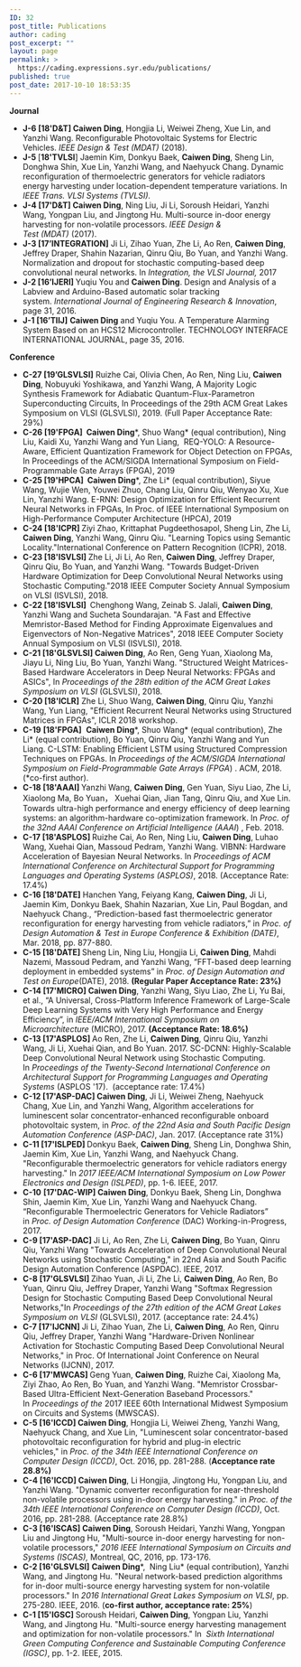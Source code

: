 ```yaml
---
ID: 32
post_title: Publications
author: cading
post_excerpt: ""
layout: page
permalink: >
  https://cading.expressions.syr.edu/publications/
published: true
post_date: 2017-10-10 18:53:35
---
```

<strong>Journal</strong>
<ul>
 	<li><strong>J-6 [18'D&amp;T] Caiwen Ding</strong>, Hongjia Li, Weiwei Zheng, Xue Lin, and Yanzhi Wang. Reconfigurable Photovoltaic Systems for Electric Vehicles. <em>IEEE Design &amp; Test (MDAT)</em> (2018).</li>
 	<li><strong>J-5 </strong>[<strong>18'TVLSI</strong>] Jaemin Kim, Donkyu Baek, <strong>Caiwen Ding</strong>, Sheng Lin, Donghwa Shin, Xue Lin, Yanzhi Wang, and Naehyuck Chang. Dynamic reconfiguration of thermoelectric generators for vehicle radiators energy harvesting under location-dependent temperature variations. In <em>IEEE Trans. VLSI Systems (TVLSI).</em></li>
 	<li><strong>J-4 [17'D&amp;T] Caiwen Ding</strong>, Ning Liu, Ji Li, Soroush Heidari, Yanzhi Wang, Yongpan Liu, and Jingtong Hu. Multi-source in-door energy harvesting for non-volatile processors. <em>IEEE Design &amp; Test (MDAT)</em> (2017).</li>
 	<li><strong>J-3 [17’INTEGRATION]</strong> Ji Li, Zihao Yuan, Zhe Li, Ao Ren, <strong>Caiwen Ding</strong>,  Jeffrey Draper, Shahin Nazarian, Qinru Qiu, Bo Yuan, and Yanzhi Wang. Normalization and dropout for stochastic computing-based deep convolutional neural networks. In <em>Integration, the VLSI Journal,</em> 2017</li>
 	<li><strong>J-2 [16’IJERI] </strong>Yuqiu You and <strong>Caiwen Ding</strong>. Design and Analysis of a Labview and Arduino-Based automatic solar tracking system. <em>International Journal of Engineering Research &amp; Innovation</em>, page 31, 2016.</li>
 	<li><strong>J-1 [16’TIIJ]</strong> <strong>Caiwen Ding</strong> and Yuqiu You. A Temperature Alarming System Based on an HCS12 Microcontroller. TECHNOLOGY INTERFACE INTERNATIONAL JOURNAL, page 35, 2016.</li>
</ul>
<strong>Conference</strong>
<ul>
 	<li>
<div><strong>C-27 [19’GLSVLSI]</strong> Ruizhe Cai, Olivia Chen, Ao Ren, Ning Liu, <strong>Caiwen Ding</strong>, Nobuyuki Yoshikawa, and Yanzhi Wang, A Majority Logic Synthesis Framework for Adiabatic Quantum-Flux-Parametron Superconducting Circuits, In Proceedings of the 29th ACM Great Lakes Symposium on VLSI (GLSVLSI), 2019. (Full Paper Acceptance Rate: 29%)</div></li>
 	<li><strong>C-26 [19'FPGA]  Caiwen Ding</strong>*, Shuo Wang* (equal contribution), Ning Liu, Kaidi Xu, Yanzhi Wang and Yun Liang,  REQ-YOLO: A Resource-Aware, Efficient Quantization Framework for Object Detection on FPGAs, In Proceedings of the ACM/SIGDA International Symposium on Field-Programmable Gate Arrays (FPGA), 2019</li>
 	<li><strong>C-25 [19'HPCA]  Caiwen Ding</strong>*, Zhe Li* (equal contribution), Siyue Wang, Wujie Wen, Youwei Zhuo, Chang Liu, Qinru Qiu, Wenyao Xu, Xue Lin, Yanzhi Wang. E-RNN: Design Optimization for Efficient Recurrent Neural Networks in FPGAs, In Proc. of IEEE International Symposium on High-Performance Computer Architecture (HPCA), 2019</li>
 	<li><strong>C-24 [18'ICPR] </strong>Ziyi Zhao, Krittaphat Pugdeethosapol, Sheng Lin, Zhe Li, <strong>Caiwen Ding</strong>, Yanzhi Wang, Qinru Qiu. "Learning Topics using Semantic Locality."International Conference on Pattern Recognition (ICPR), 2018.</li>
 	<li><strong>C-23 [18'ISVLSI] </strong>Zhe Li, Ji Li, Ao Ren, <strong>Caiwen Ding</strong>, Jeffrey Draper, Qinru Qiu, Bo Yuan, and Yanzhi Wang. "Towards Budget-Driven Hardware Optimization for Deep Convolutional Neural Networks using Stochastic Computing."2018 IEEE Computer Society Annual Symposium on VLSI (ISVLSI), 2018.</li>
 	<li><strong>C-22 [18'ISVLSI]  </strong>Chenghong Wang, Zeinab S. Jalali, <strong>Caiwen Ding</strong>, Yanzhi Wang and Sucheta Soundarajan. "A Fast and Effective Memristor-Based Method for Finding Approximate Eigenvalues and Eigenvectors of Non-Negative Matrices", 2018 IEEE Computer Society Annual Symposium on VLSI (ISVLSI), 2018.</li>
 	<li><strong>C-21 [18'GLSVLSI] Caiwen Ding</strong>, Ao Ren, Geng Yuan, Xiaolong Ma, Jiayu Li, Ning Liu, Bo Yuan, Yanzhi Wang. "Structured Weight Matrices-Based Hardware Accelerators in Deep Neural Networks: FPGAs and ASICs", In <em>Proceedings of the 28th edition of the ACM Great Lakes Symposium on VLSI</em> (GLSVLSI), 2018.</li>
 	<li><strong>C-20 [18'ICLR]</strong> Zhe Li, Shuo Wang, <strong>Caiwen Ding</strong>, Qinru Qiu, Yanzhi Wang, Yun Liang, "Efficient Recurrent Neural Networks using Structured Matrices in FPGAs", ICLR 2018 workshop.</li>
 	<li><strong>C-19</strong> <strong>[18'FPGA]</strong>  <strong>Caiwen Ding</strong>*, Shuo Wang* (equal contribution), Zhe Li* (equal contribution), Bo Yuan, Qinru Qiu, Yanzhi Wang and Yun Liang. C-LSTM: Enabling Efficient LSTM using Structured Compression Techniques on FPGAs. In <em>Proceedings of the ACM/SIGDA International Symposium on Field-Programmable Gate Arrays</em> <em>(FPGA</em>) . ACM, 2018. (*co-first author).</li>
 	<li><strong>C-18 [18'AAAI] </strong>Yanzhi Wang, <strong>Caiwen Ding</strong>, Gen Yuan, Siyu Liao, Zhe Li, Xiaolong Ma, Bo Yuan， Xuehai Qian, Jian Tang, Qinru Qiu, and Xue Lin. Towards ultra-high performance and energy efficiency of deep learning systems: an algorithm-hardware co-optimization framework. In <em>Proc. of the 32nd AAAI Conference on Artificial Intelligence (AAAI</em>) , Feb. 2018.</li>
 	<li><strong>C-17 [18'ASPLOS] </strong>Ruizhe Cai, Ao Ren, Ning Liu, <strong>Caiwen Ding</strong>, Luhao Wang, Xuehai Qian, Massoud Pedram, Yanzhi Wang. VIBNN: Hardware Acceleration of Bayesian Neural Networks. In <em>Proceedings of ACM International Conference on Architectural Support for Programming Languages and Operating Systems (ASPLOS)</em>, 2018. (Acceptance Rate: 17.4%)</li>
 	<li><strong>C-16 [18'DATE]</strong> Hanchen Yang, Feiyang Kang, <strong>Caiwen Ding</strong>, Ji Li, Jaemin Kim, Donkyu Baek, Shahin Nazarian, Xue Lin, Paul Bogdan, and Naehyuck Chang., “Prediction-based fast thermoelectric generator reconfiguration for energy harvesting from vehicle radiators,” in <em>Proc. of Design Automation &amp; Test in Europe Conference &amp; Exhibition (DATE)</em>, Mar. 2018, pp. 877-880.</li>
 	<li><strong>C-15 [18'DATE] </strong>Sheng Lin, Ning Liu, Hongjia Li, <strong>Caiwen Ding</strong>, Mahdi Nazemi, Massoud Pedram, and Yanzhi Wang, “FFT-based deep learning deployment in embedded systems” in <em>Proc.</em> <em>of Design Automation and Test on Europe</em>(DATE), 2018. <strong>(Regular Paper Acceptance Rate: 23%)</strong></li>
 	<li><strong>C-14 [17'MICRO] Caiwen Ding</strong>, Yanzhi Wang, Siyu Liao, Zhe Li, Yu Bai, et al., “A Universal, Cross-Platform Inference Framework of Large-Scale Deep Learning Systems with Very High Performance and Energy Efficiency”, in <em>IEEE/ACM International Symposium on Microarchitecture</em> (MICRO), 2017. <strong>(Acceptance Rate: 18.6%)</strong></li>
 	<li><strong>C-13 [17'ASPLOS] </strong>Ao Ren, Zhe Li, <strong>Caiwen Ding</strong>, Qinru Qiu, Yanzhi Wang, Ji Li, Xuehai Qian, and Bo Yuan. 2017. SC-DCNN: Highly-Scalable Deep Convolutional Neural Network using Stochastic Computing. In <em>Proceedings of the Twenty-Second International Conference on Architectural Support for Programming Languages and Operating Systems</em> (ASPLOS '17).  (acceptance rate: 17.4%)</li>
 	<li><strong>C-12 [17'ASP-DAC] Caiwen Ding</strong>, Ji Li, Weiwei Zheng, Naehyuck Chang, Xue Lin, and Yanzhi Wang, Algorithm accelerations for luminescent solar concentrator-enhanced reconfigurable onboard photovoltaic system, in <em>Proc. of the 22nd Asia and South Pacific Design Automation Conference (ASP-DAC)</em>, Jan. 2017. (Acceptance rate 31%)</li>
 	<li><strong>C-11 [17'ISLPED] </strong>Donkyu Baek, <strong>Caiwen Ding</strong>, Sheng Lin, Donghwa Shin, Jaemin Kim, Xue Lin, Yanzhi Wang, and Naehyuck Chang. "Reconfigurable thermoelectric generators for vehicle radiators energy harvesting." In <em>2017 IEEE/ACM International Symposium on Low Power Electronics and Design (ISLPED)</em>, pp. 1-6. IEEE, 2017.</li>
 	<li><strong>C-10</strong> <strong>[17'DAC-WIP] Caiwen Ding</strong>, Donkyu Baek, Sheng Lin, Donghwa Shin, Jaemin Kim, Xue Lin, Yanzhi Wang and Naehyuck Chang. “Reconfigurable Thermoelectric Generators for Vehicle Radiators” in <em>Proc. of</em> <em>Design Automation Conference</em> (DAC) Working-in-Progress, 2017.</li>
 	<li><strong>C-9 [17'ASP-DAC] </strong>Ji Li, Ao Ren, Zhe Li, <strong>Caiwen Ding</strong>, Bo Yuan, Qinru Qiu, Yanzhi Wang "Towards Acceleration of Deep Convolutional Neural Networks using Stochastic Computing," in 22nd Asia and South Pacific Design Automation Conference (ASPDAC). IEEE, 2017.</li>
 	<li><strong>C-8 [17'GLSVLSI] </strong>Zihao Yuan, Ji Li, Zhe Li, <strong>Caiwen Ding</strong>, Ao Ren, Bo Yuan, Qinru Qiu, Jeffrey Draper, Yanzhi Wang "Softmax Regression Design for Stochastic Computing Based Deep Convolutional Neural Networks,"In <em>Proceedings of the 27th edition of the ACM Great Lakes Symposium on VLSI</em> (GLSVLSI), 2017. (acceptance rate: 24.4%)</li>
 	<li><strong>C-7 [17'IJCNN] </strong>Ji Li, Zihao Yuan, Zhe Li, <strong>Caiwen Ding</strong>, Ao Ren, Qinru Qiu, Jeffrey Draper, Yanzhi Wang "Hardware-Driven Nonlinear Activation for Stochastic Computing Based Deep Convolutional Neural Networks," in Proc. Of International Joint Conference on Neural Networks (IJCNN), 2017.</li>
 	<li><strong>C-6 [17'MWCAS] </strong>Geng Yuan, <strong>Caiwen Ding</strong>, Ruizhe Cai, Xiaolong Ma, Ziyi Zhao, Ao Ren, Bo Yuan, and Yanzhi Wang. "Memristor Crossbar-Based Ultra-Efficient Next-Generation Baseband Processors." In <em>Proceedings of the </em>2017 IEEE 60th International Midwest Symposium on Circuits and Systems (MWSCAS).</li>
 	<li><strong>C-5 [16'ICCD] Caiwen Ding</strong>, Hongjia Li, Weiwei Zheng, Yanzhi Wang, Naehyuck Chang, and Xue Lin, "Luminescent solar concentrator-based photovoltaic reconfiguration for hybrid and plug-in electric vehicles," in <em>Proc. of the 34th IEEE International Conference on Computer Design (ICCD)</em>, Oct. 2016, pp. 281-288. (<strong>Acceptance rate 28.8%)</strong></li>
 	<li><strong>C-4 [16'ICCD] Caiwen Ding</strong>, Li Hongjia, Jingtong Hu, Yongpan Liu, and Yanzhi Wang. "Dynamic converter reconfiguration for near-threshold non-volatile processors using in-door energy harvesting." in <em>Proc. of the 34th IEEE International Conference on Computer Design (ICCD)</em>, Oct. 2016, pp. 281-288. (Acceptance rate 28.8%)</li>
 	<li><strong>C-3 [16'ISCAS] Caiwen Ding</strong>, Soroush Heidari, Yanzhi Wang, Yongpan Liu and Jingtong Hu, "Multi-source in-door energy harvesting for non-volatile processors," <em>2016 IEEE International Symposium on Circuits and Systems (ISCAS), </em>Montreal, QC, 2016, pp. 173-176.</li>
 	<li><strong>C-2 [16'GLSVLSI]</strong> <strong>Caiwen Ding</strong>*,  Ning Liu* (equal contribution), Yanzhi Wang, and Jingtong Hu. "Neural network-based prediction algorithms for in-door multi-source energy harvesting system for non-volatile processors." In <em>2016 International Great Lakes Symposium on VLSI</em>, pp. 275-280. IEEE, 2016. (<strong>co-first author, acceptance rate: 25%</strong>)</li>
 	<li><strong>C-1 [15'IGSC] </strong>Soroush Heidari, <strong>Caiwen Ding</strong>, Yongpan Liu, Yanzhi Wang, and Jingtong Hu. "Multi-source energy harvesting management and optimization for non-volatile processors." In <em> Sixth International Green Computing Conference and Sustainable Computing Conference (IGSC)</em>, pp. 1-2. IEEE, 2015.</li>
</ul>
<audio style="display: none;" controls="controls"></audio>

<audio style="display: none;" controls="controls"></audio>

<audio style="display: none;" controls="controls"></audio>

<audio style="display: none;" controls="controls"></audio>

<audio style="display: none;" controls="controls"></audio>

<audio style="display: none;" controls="controls"></audio>

<audio style="display: none;" controls="controls"></audio>

<audio style="display: none;" controls="controls"></audio>

<audio style="display: none;" controls="controls"></audio>

<audio style="display: none;" controls="controls"></audio>

<audio style="display: none;" controls="controls"></audio>